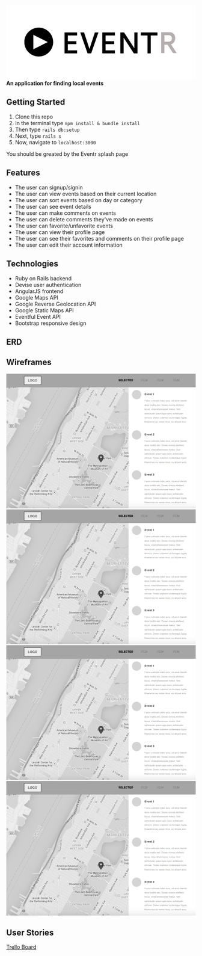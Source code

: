 ![EVENTR](./app/assets/images/EVENT-logo.png)
**An application for finding local events**

## Getting Started
1. Clone this repo
2. In the terminal type `npm install & bundle install`
3. Then type `rails db:setup`
4. Next, type `rails s`
5. Now, navigate to `localhost:3000`

You should be greated by the Eventr splash page

## Features
- The user can signup/signin
- The user can view events based on their current location
- The user can sort events based on day or category
- The user can see event details
- The user can make comments on events
- The user can delete comments they've made on events
- The user can favorite/unfavorite events
- The user can view their profile page
- The user can see their favorites and comments on their profile page
- The user can edit their account information

## Technologies
- Ruby on Rails backend
- Devise user authentication
- AngularJS frontend
- Google Maps API
- Google Reverse Geolocation API
- Google Static Maps API
- Eventful Event API
- Bootstrap responsive design

## ERD


## Wireframes
![Wireframe 1](./readme_assets/wireframe_1.png)
![Wireframe 1](./readme_assets/wireframe_1.png)
![Wireframe 1](./readme_assets/wireframe_1.png)
![Wireframe 1](./readme_assets/wireframe_1.png)

## User Stories
[Trello Board](https://trello.com/b/RYYZ9RRd/project-4)